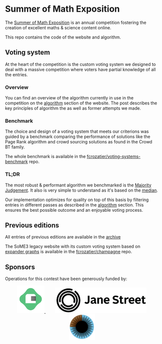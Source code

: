 # Summer of Math Exposition

The [Summer of Math Exposition](https://some.3b1b.co/) is an annual competition fostering the creation of excellent maths & science content online.

This repo contains the code of the website and algorithm.

## Voting system

At the heart of the competition is the custom voting system we designed to deal with a massive competition where voters have partial knowledge of all the entries.

### Overview

You can find an overview of the algorithm currently in use in the competition on the [algorithm](https://some.3b1b.co/algorithm) section of the website. The post describes the key principles of algorithm the as well as former attempts we made.

### Benchmark

The choice and design of a voting system that meets our criterions was guided by a benchmark comparing the performance of solutions like the Page Rank algorithm and crowd sourcing solutions as found in the Crowd BT family.

The whole benchmark is available in the [fcrozatier/voting-systems-benchmark](https://github.com/fcrozatier/voting-systems-benchmark) repo.

### TL;DR

The most robust & performant algorithm we benchmarked is the [Majority Judgement](https://en.wikipedia.org/wiki/Majority_judgment). It also is very simple to understand as it's based on the [median](https://en.wikipedia.org/wiki/Median).

Our implementation optimizes for quality on top of this basis by filtering entries in different passes as described in the [algorithm](https://some.3b1b.co/algorithm) section. This ensures the best possible outcome and an enjoyable voting process.

## Previous editions

All entries of previous editions are available in the [archive](https://some.3b1b.co/archive)

The SoME3 legacy website with its custom voting system based on [expander graphs](https://en.wikipedia.org/wiki/Expander_graph) is available in the [fcrozatier/champagne](https://github.com/fcrozatier/champagne) repo.

## Sponsors

Operations for this contest have been generously funded by:

<p align="center">
  <a href="https://brilliant.org/" style="margin: 0 16px;">
    <img src="static/sponsors/brilliant-logo.png" width="90" alt="Brilliant">
  </a>
  <a href="https://www.janestreet.com/" style="margin: 0 16px;">
    <img src="static/sponsors/jane-street-logo.webp" width="300" alt="Jane Street">
  </a>
  <a href="https://www.3blue1brown.com/" style="margin: 0 16px;">
    <img src="static/sponsors/3b1b-logo.svg" width="85" alt="3b1b">
  </a>
</p>
